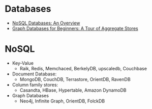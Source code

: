 # Databases

- [NoSQL Databases: An Overview](https://www.thoughtworks.com/insights/blog/nosql-databases-overview)
- [Graph Databases for Beginners: A Tour of Aggregate Stores](https://neo4j.com/blog/aggregate-stores-tour/)


# NoSQL
- Key-Value
	- Raik, Redis, Memchaced, BerkelyDB, upscaledb, Couchbase
- Document Database:
	- MongoDB, CouchDB, Terrastore, OrientDB, RavenDB
- Column family stores:
	- Casandta, HBase, Hypertable, Amazon DynamoDB
- Graph Databases
	- Neo4j, Infinite Graph, OrientDB, FolckDB

